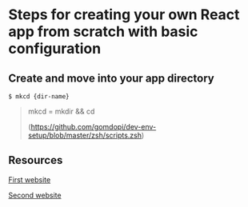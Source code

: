 # Steps for creating your own React app from scratch with basic configuration

## Create and move into your app directory

```
$ mkcd {dir-name} 
```
> mkcd = mkdir && cd
> 
>(https://github.com/gomdopi/dev-env-setup/blob/master/zsh/scripts.zsh)



## Resources
[First website](https://www.codementor.io/@rajjeet/step-by-step-create-a-react-project-from-scratch-11s9skvnxv)

[Second website](https://www.freecodecamp.org/news/how-to-set-up-deploy-your-react-app-from-scratch-using-webpack-and-babel-a669891033d4/)

